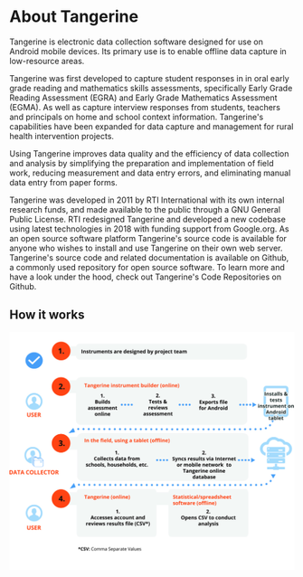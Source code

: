 # About Tangerine

Tangerine is electronic data collection software designed for use on Android mobile devices. Its primary use is to enable offline data capture in low-resource areas. 

Tangerine was first developed to capture student responses in in oral early grade reading and mathematics skills assessments, specifically Early Grade Reading Assessment (EGRA) and Early Grade Mathematics Assessment (EGMA). As well as capture interview responses from students, teachers and principals on home and school context information. Tangerine's capabilities have been expanded for data capture and management for rural health intervention projects. 

Using Tangerine improves data quality and the efficiency of data collection and analysis by simplifying the preparation and implementation of field work, reducing measurement and data entry errors, and eliminating manual data entry from paper forms. 

Tangerine was developed in 2011 by RTI International with its own internal research funds, and made available to the public through a GNU General Public License. RTI redesigned Tangerine and developed a new codebase using latest technologies in 2018 with funding support from Google.org. As an open source software platform Tangerine's source code is available for anyone who wishes to install and use Tangerine on their own web server. Tangerine's source code and related documentation is available on Github, a commonly used repository for open source software.  To learn more and have a look under the hood, check out Tangerine's Code Repositories on Github.

## How it works
![How it works](how-it-works.png)

